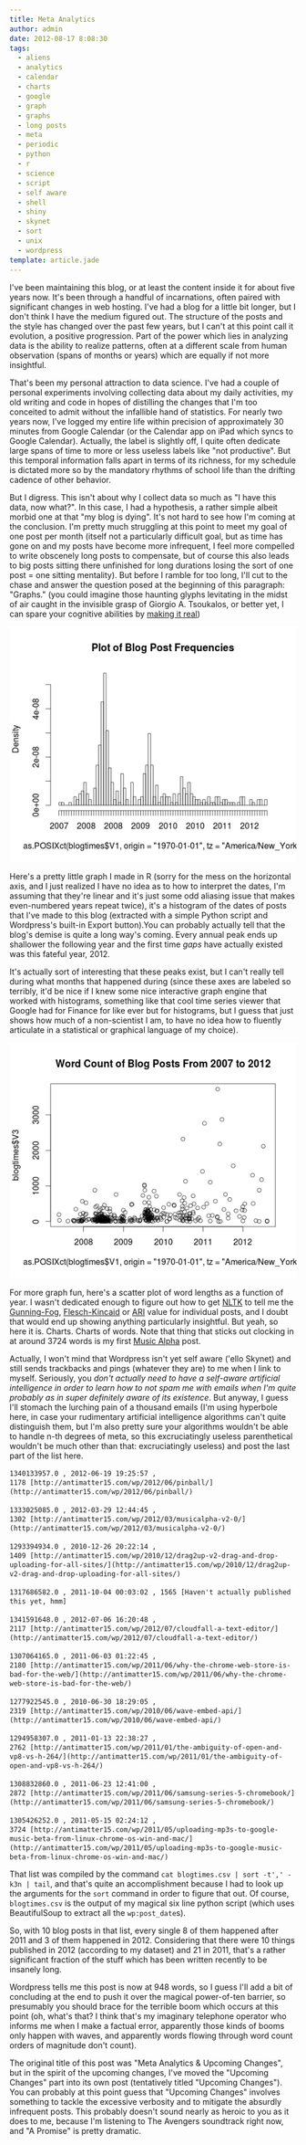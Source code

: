 ```yaml
---
title: Meta Analytics
author: admin
date: 2012-08-17 8:08:30
tags: 
  - aliens
  - analytics
  - calendar
  - charts
  - google
  - graph
  - graphs
  - long posts
  - meta
  - periodic
  - python
  - r
  - science
  - script
  - self aware
  - shell
  - shiny
  - skynet
  - sort
  - unix
  - wordpress
template: article.jade
---
```


I've been maintaining this blog, or at least the content inside it for about five years now. It's been through a handful of incarnations, often paired with significant changes in web hosting. I've had a blog for a little bit longer, but I don't think I have the medium figured out. The structure of the posts and the style has changed over the past few years, but I can't at this point call it evolution, a positive progression. Part of the power which lies in analyzing data is the ability to realize patterns, often at a different scale from human observation (spans of months or years) which are equally if not more insightful.

That's been my personal attraction to data science. I've had a couple of personal experiments involving collecting data about my daily activities, my old writing and code in hopes of distilling the changes that I'm too conceited to admit without the infallible hand of statistics. For nearly two years now, I've logged my entire life within precision of approximately 30 minutes from Google Calendar (or the Calendar app on iPad which syncs to Google Calendar). Actually, the label is slightly off, I quite often dedicate large spans of time to more or less useless labels like "not productive". But this temporal information falls apart in terms of its richness, for my schedule is dictated more so by the mandatory rhythms of school life than the drifting cadence of other behavior.

But I digress. This isn't about why I collect data so much as "I have this data, now what?". In this case, I had a hypothesis, a rather simple albeit morbid one at that "my blog is dying". It's not hard to see how I'm coming at the conclusion. I'm pretty much struggling at this point to meet my goal of one post per month (itself not a particularly difficult goal, but as time has gone on and my posts have become more infrequent, I feel more compelled to write obscenely long posts to compensate, but of course this also leads to big posts sitting there unfinished for long durations losing the sort of one post = one sitting mentality). But before I ramble for too long, I'll cut to the chase and answer the question posed at the beginning of this paragraph: "Graphs." (you could imagine those haunting glyphs levitating in the midst of air caught in the invisible grasp of Giorgio A. Tsoukalos, or better yet, I can spare your cognitive abilities by [making it real](http://qkme.me/3qj5f6))

[![](blog-post-frequency.png "blog-post-frequency")](blog-post-frequency.png)

Here's a pretty little graph I made in R (sorry for the mess on the horizontal axis, and I just realized I have no idea as to how to interpret the dates, I'm assuming that they're linear and it's just some odd aliasing issue that makes even-numbered years repeat twice), it's a histogram of the dates of posts that I've made to this blog (extracted with a simple Python script and Wordpress's built-in Export button).You can probably actually tell that the blog's demise is quite a long way's coming. Every annual peak ends up shallower the following year and the first time _gaps_ have actually existed was this fateful year, 2012.

It's actually sort of interesting that these peaks exist, but I can't really tell during what months that happened during (since these axes are labeled so terribly, it'd be nice if I knew some nice interactive graph engine that worked with histograms, something like that cool time series viewer that Google had for Finance for like ever but for histograms, but I guess that just shows how much of a non-scientist I am, to have no idea how to fluently articulate in a statistical or graphical language of my choice).

[![](Word-Count-Plot.png "Word Count Plot")](Word-Count-Plot.png)

For more graph fun, here's a scatter plot of word lengths as a function of year. I wasn't dedicated enough to figure out how to get [NLTK](http://nltk.org/) to tell me the [Gunning-Fog](http://en.wikipedia.org/wiki/Gunning_fog_index), [Flesch-Kincaid](http://en.wikipedia.org/wiki/Flesch%E2%80%93Kincaid_readability_test) or [ARI](http://en.wikipedia.org/wiki/Automated_Readability_Index) value for individual posts, and I doubt that would end up showing anything particularly insightful. But yeah, so here it is. Charts. Charts of words. Note that thing that sticks out clocking in at around 3724 words is my first [Music Alpha](http://antimatter15.com/wp/2011/05/uploading-mp3s-to-google-music-beta-from-linux-chrome-os-win-and-mac/) post.

Actually, I won't mind that Wordpress isn't yet self aware ('ello Skynet) and still sends trackbacks and pings (whatever they are) to me when I link to myself. Seriously, you _don't actually need to have a self-aware artificial intelligence in order to learn how to not spam me with emails when I'm quite probably as in super definitely aware of its existence_. But anyway, I guess I'll stomach the lurching pain of a thousand emails (I'm using hyperbole here, in case your rudimentary artificial intelligence algorithms can't quite distinguish them, but I'm also pretty sure your algorithms wouldn't be able to handle n-th degrees of meta, so this excruciatingly useless parenthetical wouldn't be much other than that: excruciatingly useless) and post the last part of the list here.


    1340133957.0 , 2012-06-19 19:25:57 , 1178 [http://antimatter15.com/wp/2012/06/pinball/](http://antimatter15.com/wp/2012/06/pinball/)

    1333025085.0 , 2012-03-29 12:44:45 , 1302 [http://antimatter15.com/wp/2012/03/musicalpha-v2-0/](http://antimatter15.com/wp/2012/03/musicalpha-v2-0/)

    1293394934.0 , 2010-12-26 20:22:14 , 1409 [http://antimatter15.com/wp/2010/12/drag2up-v2-drag-and-drop-uploading-for-all-sites/](http://antimatter15.com/wp/2010/12/drag2up-v2-drag-and-drop-uploading-for-all-sites/)

    1317686582.0 , 2011-10-04 00:03:02 , 1565 [Haven't actually published this yet, hmm]

    1341591648.0 , 2012-07-06 16:20:48 , 2117 [http://antimatter15.com/wp/2012/07/cloudfall-a-text-editor/](http://antimatter15.com/wp/2012/07/cloudfall-a-text-editor/)

    1307064165.0 , 2011-06-03 01:22:45 , 2180 [http://antimatter15.com/wp/2011/06/why-the-chrome-web-store-is-bad-for-the-web/](http://antimatter15.com/wp/2011/06/why-the-chrome-web-store-is-bad-for-the-web/)

    1277922545.0 , 2010-06-30 18:29:05 , 2319 [http://antimatter15.com/wp/2010/06/wave-embed-api/](http://antimatter15.com/wp/2010/06/wave-embed-api/)

    1294958307.0 , 2011-01-13 22:38:27 , 2762 [http://antimatter15.com/wp/2011/01/the-ambiguity-of-open-and-vp8-vs-h-264/](http://antimatter15.com/wp/2011/01/the-ambiguity-of-open-and-vp8-vs-h-264/)

    1308832860.0 , 2011-06-23 12:41:00 , 2872 [http://antimatter15.com/wp/2011/06/samsung-series-5-chromebook/](http://antimatter15.com/wp/2011/06/samsung-series-5-chromebook/)

    1305426252.0 , 2011-05-15 02:24:12 , 3724 [http://antimatter15.com/wp/2011/05/uploading-mp3s-to-google-music-beta-from-linux-chrome-os-win-and-mac/](http://antimatter15.com/wp/2011/05/uploading-mp3s-to-google-music-beta-from-linux-chrome-os-win-and-mac/)


That list was compiled by the command `cat blogtimes.csv | sort -t',' -k3n | tail`, and that's quite an accomplishment because I had to look up the arguments for the `sort` command in order to figure that out. Of course, `blogtimes.csv` is the output of my magical six line python script (which uses BeautifulSoup to extract all the `wp:post_date`s).

So, with 10 blog posts in that list, every single 8 of them happened after 2011 and 3 of them happened in 2012\. Considering that there were 10 things published in 2012 (according to my dataset) and 21 in 2011, that's a rather significant fraction of the stuff which has been written recently to be insanely long.

Wordpress tells me this post is now at 948 words, so I guess I'll add a bit of concluding at the end to push it over the magical power-of-ten barrier, so presumably you should brace for the terrible boom which occurs at this point (oh, what's that? I think that's my imaginary telephone operator who informs me when I make a factual error, apparently those kinds of booms only happen with waves, and apparently words flowing through word count orders of magnitude don't count).

The original title of this post was "Meta Analytics &amp; Upcoming Changes", but in the spirit of the upcoming changes, I've moved the "Upcoming Changes" part into its own post (tentatively titled "Upcoming Changes"). You can probably at this point guess that "Upcoming Changes" involves something to tackle the excessive verbosity and to mitigate the absurdly infrequent posts. This probably doesn't sound nearly as heroic to you as it does to me, because I'm listening to The Avengers soundtrack right now, and "A Promise" is pretty dramatic.
